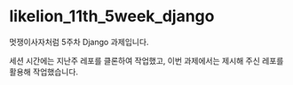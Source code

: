 # likelion_11th_5week_django
멋쟁이사자처럼 5주차 Django 과제입니다.

세션 시간에는 지난주 레포를 클론하여 작업했고,
이번 과제에서는 제시해 주신 레포를 활용해 작업했습니다.
